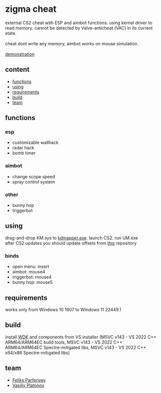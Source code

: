 # zigma cheat
external CS2 cheat with ESP and aimbot functions. using kernel driver to read memory. cannot be detected by Valve-anticheat (VAC) in its current state. 
<br> <br> cheat dont write any memory, aimbot works on mouse simulation.
<br> <br> [demonstration](https://youtu.be/rd6Lwwh36Oc)


## content
- [functions](#functions)
- [using](#binds)
- [requirements](#requirements)
- [build](#build)
- [team](#team)

## functions
### esp
- customizable wallhack
- radar hack
- bomb timer
### aimbot
- change scope speed
- spray control system
### other
- bunny hop
- triggerbot

## using
drag-and-drop KM.sys to [kdmapper.exe](https://github.com/TheCruZ/kdmapper). launch CS2. run UM.exe
<br>
after CS2 updates you should update offsets from [this](https://github.com/a2x/cs2-dumper) repository
### binds
- open menu: insert
- aimbot: mouse4
- triggerbot: mouse4
- bunny hop: mouse5

## requirements 
works only from Windows 10 1607 to Windows 11 22449.1

## build
install [WDK](https://learn.microsoft.com/windows-hardware/drivers/download-the-wdk) and components from VS installer (MSVC v143 - VS 2022 C++ ARM64/ARM64EC build tools, MSVC v143 - VS 2022 C++ ARM64/ARM64EC Spectre-mitigated libs, MSVC v143 - VS 2022 C++ x64/x86 Spectre-mitigated libs)

## team
- [Feliks Parfenyev](https://github.com/Feluxa)
- [Vasiliy Platonov](https://github.com/getpills) 
